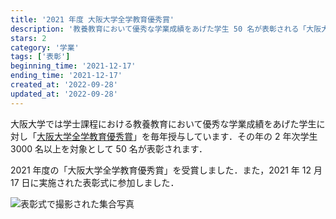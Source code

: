 ```yaml
---
title: '2021 年度 大阪大学全学教育優秀賞'
description: '教養教育において優秀な学業成績をあげた学生 50 名が表彰される「大阪大学全学教育優秀賞」を受賞しました．'
stars: 2
category: '学業'
tags: ['表彰']
beginning_time: '2021-12-17'
ending_time: '2021-12-17'
created_at: '2022-09-28'
updated_at: '2022-09-28'
---
```


大阪大学では学士課程における教養教育において優秀な学業成績をあげた学生に対し「[大阪大学全学教育優秀賞](https://www.celas.osaka-u.ac.jp/top-50-of-osaka-univ/)」を毎年授与しています．その年の 2 年次学生 3000 名以上を対象として 50 名が表彰されます．

2021 年度の「大阪大学全学教育優秀賞」を受賞しました．また，2021 年 12 月 17 日に実施された表彰式に参加しました．

![表彰式で撮影された集合写真](https://www.celas.osaka-u.ac.jp/wp-content/uploads/celas/2021/r03_prize_1.jpg)
